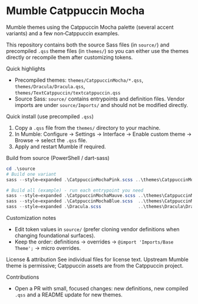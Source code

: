 # Mumble Catppuccin Mocha

Mumble themes using the Catppuccin Mocha palette (several accent variants) and a few non‑Catppuccin examples.

This repository contains both the source Sass files (in `source/`) and precompiled `.qss` theme files (in `themes/`) so you can either use the themes directly or recompile them after customizing tokens.

Quick highlights
- Precompiled themes: `themes/CatppuccinMocha/*.qss`, `themes/Dracula/Dracula.qss`, `themes/TextCatppuccin/textcatppuccin.qss`
- Source Sass: `source/` contains entrypoints and definition files. Vendor imports are under `source/Imports/` and should not be modified directly.

Quick install (use precompiled `.qss`)
1. Copy a `.qss` file from the `themes/` directory to your machine.
2. In Mumble: Configure → Settings → Interface → Enable custom theme → Browse → select the `.qss` file.
3. Apply and restart Mumble if required.

Build from source (PowerShell / dart-sass)
```powershell
cd .\source
# Build one variant
sass --style=expanded .\CatppuccinMochaPink.scss ..\themes\CatppuccinMocha\CatppuccinMochaPink.qss

# Build all (example) - run each entrypoint you need
sass --style=expanded .\CatppuccinMochaMauve.scss ..\themes\CatppuccinMocha\CatppuccinMochaMauve.qss
sass --style=expanded .\CatppuccinMochaBlue.scss  ..\themes\CatppuccinMocha\CatppuccinMochaBlue.qss
sass --style=expanded .\Dracula.scss              ..\themes\Dracula\Dracula.qss
```

Customization notes
- Edit token values in `source/` (prefer cloning vendor definitions when changing foundational surfaces).
- Keep the order: definitions → overrides → `@import 'Imports/Base Theme';` → micro overrides.

License & attribution
See individual files for license text. Upstream Mumble theme is permissive; Catppuccin assets are from the Catppuccin project.

Contributions
- Open a PR with small, focused changes: new definitions, new compiled `.qss` and a README update for new themes.
